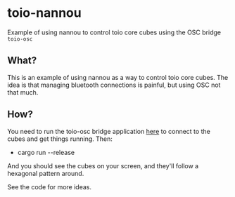 # toio-nannou
Example of using nannou to control toio core cubes using the OSC bridge `toio-osc`

## What?
This is an example of using nannou as a way to control toio core cubes.
The idea is that managing bluetooth connections is painful, but using OSC
not that much.

## How?
You need to run the toio-osc bridge application [here](https://github.com/MacTuitui/toio-osc) 
to connect to the cubes and get things running.
Then:

* cargo run --release

And you should see the cubes on your screen, and they'll follow a hexagonal pattern around.

See the code for more ideas.
